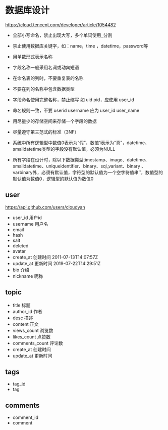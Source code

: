 # 数据库设计

https://cloud.tencent.com/developer/article/1054482

- 全部小写命名，禁止出现大写，多个单词使用`_`分割
- 禁止使用数据库关键字，如：name，time ，datetime，password等
- 用单数形式表示名称
- 字段名称一般采用名词或动宾短语
- 在命名表的列时，不要重复表的名称
- 不要在列的名称中包含数据类型
- 字段命名使用完整名称，禁止缩写 如 uid pid，应使用 user_id
- 命名规则一致，不要 userid username 应为 user_id user_name
- 用尽量少的存储空间来存储一个字段的数据
- 尽量遵守第三范式的标准（3NF）

- 系统中所有逻辑型中数值0表示为“假”，数值1表示为“真”，datetime、smalldatetime类型的字段没有默认值，必须为NULL
- 所有字段在设计时，除以下数据类型timestamp、image、datetime、smalldatetime、uniqueidentifier、binary、sql_variant、binary 、varbinary外，必须有默认值，字符型的默认值为一个空字符值串’’，数值型的默认值为数值0，逻辑型的默认值为数值0

## user

https://api.github.com/users/cloudyan

- user_id 用户id
- username 用户名
- email
- hash
- salt
- deleted
- avatar
- create_at 创建时间 2011-07-13T14:07:57Z
- update_at 更新时间 2019-07-22T14:29:51Z
- bio 介绍
- nickname 昵称

## topic

- title 标题
- author_id 作者
- desc 描述
- content 正文
- views_count 浏览数
- likes_count 点赞数
- comments_count 评论数
- create_at 创建时间
- update_at 更新时间

## tags

- tag_id
- tag

## comments

- comment_id
- comment
